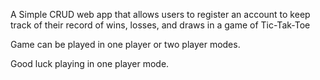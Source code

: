 A Simple CRUD web app that allows users to register an account to keep track of their record of wins, losses, and draws in a game of Tic-Tak-Toe

Game can be played in one player or two player modes.

Good luck playing in one player mode.
